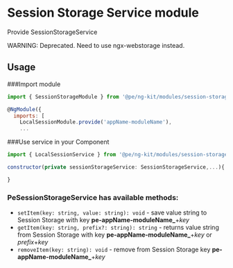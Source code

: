# Session Storage Service module

Provide SessionStorageService

WARNING: Deprecated. Need to use ngx-webstorage instead.

## Usage 

###Import module 

```js
import { SessionStorageModule } from '@pe/ng-kit/modules/session-storage';`

```

```js
@NgModule({
  imports: [
    LocalSessionModule.provide('appName-moduleName'),
    ...
```

###Use service in your Component

```js
import { LocalSessionService } from '@pe/ng-kit/modules/session-storage';`

```

```js
constructor(private sessionStorageService: SessionStorageService,...){

}
```
### PeSessionStorageService has available methods:
- `setItem(key: string, value: string): void` - save value string to Session Storage with key **pe-appName-moduleName_**+*key*
- `getItem(key: string, prefix?: string): string` - returns value string from Session Storage with key **pe-appName-moduleName_**+*key* or *prefix*+*key*
- `removeItem(key: string): void` - remove from Session Storage key **pe-appName-moduleName_**+*key*
